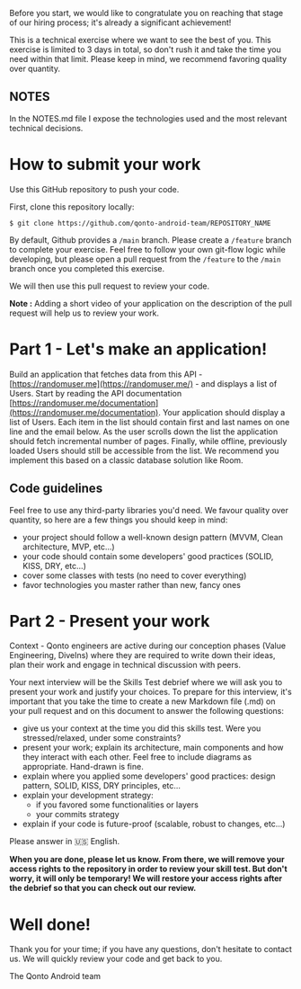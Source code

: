 Before you start, we would like to congratulate you on reaching that stage of our hiring process; it's already a significant achievement!

This is a technical exercise where we want to see the best of you. This exercise is limited to 3 days in total, so don't rush it and take the time you need within that limit. Please keep in mind, we recommend favoring quality over quantity.

## NOTES

In the NOTES.md file I expose the technologies used and the most relevant technical decisions.

# How to submit your work
Use this GitHub repository to push your code.

First, clone this repository locally:
```script
$ git clone https://github.com/qonto-android-team/REPOSITORY_NAME
```

By default, Github provides a `/main` branch. Please create a `/feature` branch to complete your exercise. Feel free to follow your own git-flow logic while developing, but please open a pull request from the `/feature` to the `/main` branch once you completed this exercise. 

We will then use this pull request to review your code.

**Note :** Adding a short video of your application on the description of the pull request will help us to review your work.

# Part 1 - Let's make an application!

Build an application that fetches data from this API - [https://randomuser.me](https://randomuser.me/) - and displays a list of Users. 
Start by reading the API documentation [https://randomuser.me/documentation](https://randomuser.me/documentation). 
Your application should display a list of Users. Each item in the list should contain first and last names on one line and the email below. 
As the user scrolls down the list the application should fetch incremental number of pages. 
Finally, while offline, previously loaded Users should still be accessible from the list. We recommend you implement this based on a classic database solution like Room.

## Code guidelines

Feel free to use any third-party libraries you'd need.
We favour quality over quantity, so here are a few things you should keep in mind:

- your project should follow a well-known design pattern (MVVM, Clean architecture, MVP, etc...)
- your code should contain some developers' good practices (SOLID, KISS, DRY, etc...)
- cover some classes with tests (no need to cover everything)
- favor technologies you master rather than new, fancy ones

# Part 2 - Present your work

Context - Qonto engineers are active during our conception phases (Value Engineering, DiveIns) where they are required to write down their ideas, plan their work and engage in technical discussion with peers. 

Your next interview will be the Skills Test debrief where we will ask you to present your work and justify your choices. To prepare for this interview, it's important that you take the time to create a new Markdown file (.md) on your pull request and on this document to answer the following questions:

- give us your context at the time you did this skills test. Were you stressed/relaxed, under some constraints?
- present your work; explain its architecture, main components and how they interact with each other. Feel free to include diagrams as appropriate. Hand-drawn is fine.
- explain where you applied some developers' good practices: design pattern, SOLID, KISS, DRY principles, etc...
- explain your development strategy:
    - if you favored some functionalities or layers
    - your commits strategy
- explain if your code is future-proof (scalable, robust to changes, etc...)

Please answer in 🇺🇸  English.

**When you are done, please let us know. From there, we will remove your access rights to the repository in order to review your skill test. But don't worry, it will only be temporary! We will restore your access rights after the debrief so that you can check out our review.**

# Well done!

Thank you for your time; if you have any questions, don't hesitate to contact us. We will quickly review your code and get back to you.

The Qonto Android team

